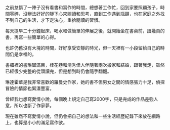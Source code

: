 之前怠惰了一陣子沒有看書和寫作的時間，總想著工作忙，回到家要照顧孩子，時間零碎，沒辦法好好的靜下心來閱讀和思考，直到工作遇到瓶頸，也在家庭之外找不到自己的生活，才下定決心，重拾閱讀的習慣。

每天提早二十分鐘起床，喝水和做簡單的伸展之後，就開始坐在書桌前，讀幾頁的書，再寫一些簡單的心得。

也許仍舊沒有大塊的時間，好好享受安靜的時光，但一天裡有一小段留給自己的時間仍是幸福的。

書櫃裡的書琳瑯滿目，桂花巷和清秀佳人伴隨著兩次搬家和結婚，跟著我走，雖然已經很少完整的從頭讀完，但是想到時仍會隨手翻翻。

琳達霍華是我非常喜歡的羅曼史作家，她的書不但男女之間的情感張力十足，偵探冒險的情節也緊湊豐富。

曾經我也想寫愛情小說，每個晚上規定自己寫2000字，只是完成的作品差強人意，所以也斷了作家夢。

現在雖然不寫愛情小說，但仍會把自己的想法和一些生活經歷紀錄下來放在網路上，也算是小小的滿足寫作欲。